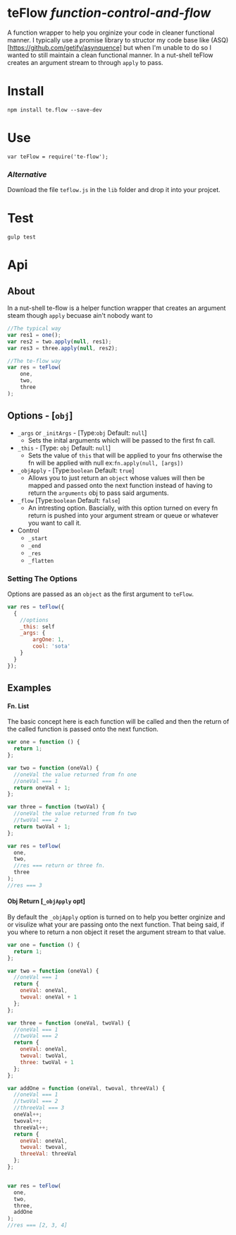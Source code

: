 # teFlow _function-control-and-flow_
A function wrapper to help you orginize your code in cleaner functional manner. I typically use a promise library to structor my code base like (ASQ)[https://github.com/getify/asynquence] but when I'm unable to do so I wanted to still maintain a clean functional manner. In a nut-shell teFlow creates an argument stream to through `apply` to pass. 

# Install

```
npm install te.flow --save-dev
```

# Use
```
var teFlow = require('te-flow');
```
### _Alternative_ 
Download the file `teflow.js` in the `lib` folder and drop it into your projcet.

# Test
```
gulp test
```

# Api
## About
In a nut-shell te-flow is a helper function wrapper that creates an argument steam though `apply` becuase ain't nobody want to 

```js
//The typical way
var res1 = one();
var res2 = two.apply(null, res1);
var res3 = three.apply(null, res2);

//The te-flow way
var res = teFlow(
    one,
    two,
    three
);
```

## Options - [`obj`]
+ `_args` or `_initArgs` - [Type:`obj` Default: `null`]
    * Sets the inital arguments which will be passed to the first fn call.
+ `_this` - [Type: `obj` Default: `null`]
    * Sets the value of `this` that will be applied to your fns otherwise the fn will be applied with null ex:`fn.apply(null, [args])`
+ `_objApply` - [Type:`boolean` Default: `true`]
    * Allows you to just return an `object` whose values will then be mapped and passed onto the next function instead of having to return the `arguments` obj to pass said arguments. 
+ `_flow` [Type:`boolean` Default: `false`]
    * An intresting option. Bascially, with this option turned on every fn return is pushed into your argument stream or queue or whatever you want to call it. 
+ Control
    * `_start`
    * `_end`
    * `_res`
    * `_flatten`

### Setting The Options
Options are passed as an `object` as the first argument to `teFlow`.
```js
var res = teFlow({
  {
    //options
    _this: self
    _args: {
        argOne: 1,
        cool: 'sota'
    }
  }
});
```


## Examples

#### Fn. List
The basic concept here is each function will be called and then the return of the called function is passed onto the next function.
```js
var one = function () {
  return 1;
};

var two = function (oneVal) {
  //oneVal the value returned from fn one
  //oneVal === 1
  return oneVal + 1;
};

var three = function (twoVal) {
  //oneVal the value returned from fn two
  //twoVal === 2
  return twoVal + 1;
};

var res = teFlow(
  one,
  two,
  //res === return or three fn.
  three
);
//res === 3
```


#### Obj Return [`_objApply` opt]
By default the `_objApply` option is turned on to help you better orginize and or visulize what your are passing onto the next function. That being said, if you where to return a non object it reset the argument stream to that value.
```js
var one = function () {
  return 1;
};

var two = function (oneVal) {
  //oneVal === 1
  return {
    oneVal: oneVal,
    twoval: oneVal + 1
  };
};

var three = function (oneVal, twoVal) {
  //oneVal === 1
  //twoVal === 2
  return {
    oneVal: oneVal,
    twoval: twoVal,
    three: twoVal + 1
  };
};

var addOne = function (oneVal, twoval, threeVal) {
  //oneVal === 1
  //twoVal === 2
  //threeVal === 3
  oneVal++;
  twoval++;
  threeVal++;
  return {
    oneVal: oneVal,
    twoval: twoval,
    threeVal: threeVal
  };
};


var res = teFlow(
  one,
  two,
  three,
  addOne
);
//res === [2, 3, 4]
```

